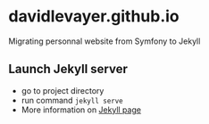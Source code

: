 # davidlevayer.github.io
Migrating personnal website from Symfony to Jekyll

## Launch Jekyll server
- go to project directory
- run command `jekyll serve`
- More information on [Jekyll page](https://jekyllrb.com/docs/quickstart/)
